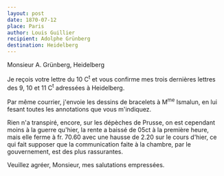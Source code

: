 ```yaml
---
layout: post
date: 1870-07-12
place: Paris
author: Louis Guillier
recipient: Adolphe Grünberg
destination: Heidelberg
---
```


Monsieur A. Grünberg, Heidelberg

Je reçois votre lettre du 10 C<sup>t</sup> et vous confirme mes trois dernières lettres
des 9, 10 et 11 C<sup>t</sup> adressées à Heidelberg.

Par même courrier, j'envoie les dessins de bracelets à M<sup>me</sup> Ismalun, en lui
fesant toutes les annotations que vous m'indiquez.

Rien n'a transpiré, encore, sur les dépèches de Prusse, on est cependant moins
à la guerre qu'hier, la rente a baissé de 05ct à la première heure, mais elle
ferme à fr. 70.60 avec une hausse de 2.20 sur le cours d'hier, ce qui fait
supposer que la communication faite à la chambre, par le gouvernement, est des
plus rassurantes.

Veuillez agréer, Monsieur, mes salutations empressées.
